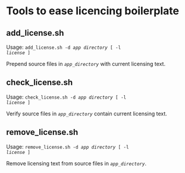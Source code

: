 # Tools to ease licencing boilerplate

## add_license.sh

Usage: <code>add_license.sh -d *app directory* [ -l *license* ]</code>

Prepend source files in <code>*app_directory*</code> with current licensing text.

## check_license.sh

Usage: <code>check_license.sh -d *app directory* [ -l *license* ]</code>

Verify source files in <code>*app_directory*</code> contain current licensing text.

## remove_license.sh

Usage: <code>remove_license.sh -d *app directory* [ -l *license* ]</code>

Remove licensing text from source files in <code>*app_directory*</code>.
